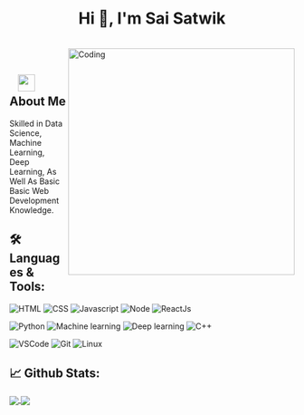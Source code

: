 <h1 align="center">Hi 👋, I'm Sai Satwik</h1>

</br>
<img align="right" alt="Coding" width="400" src="https://media.giphy.com/media/Y4ak9Ki2GZCbJxAnJD/giphy.gif">
</br>

## &nbsp; &nbsp;<img src="https://media.giphy.com/media/WUlplcMpOCEmTGBtBW/giphy.gif" width="30"> **About Me**

Skilled in Data Science, Machine Learning, Deep Learning, As Well As Basic Basic Web Development Knowledge.

## 🛠️ **Languages & Tools:**

![HTML](https://img.shields.io/badge/html%20-%23E34F26.svg?&style=for-the-badge&logo=html5&logoColor=white)
![CSS](https://img.shields.io/badge/css%20-%231572B6.svg?&style=for-the-badge&logo=css3&logoColor=white)
![Javascript](https://img.shields.io/badge/-Javascript-ffb400?style=for-the-badge&logo=javascript&logoColor=ffff3f)
![Node](https://img.shields.io/badge/-Node-blue?style=for-the-badge&logo=node.js)
![ReactJs](https://img.shields.io/badge/-React-blue?style=for-the-badge&logo=react)


![Python](https://img.shields.io/badge/-Python-red?style=for-the-badge&logo=python)
![Machine learning](https://img.shields.io/badge/-Machine_Learning-green?style=for-the-badge)
![Deep learning](https://img.shields.io/badge/-Deep_Learning-orange?style=for-the-badge)
![C++](https://img.shields.io/badge/c++%20-%2300599C.svg?&style=for-the-badge&logo=c%2B%2B&ogoColor=white)

![VSCode](https://img.shields.io/badge/-vscode-00a8e8?style=for-the-badge&logo=visual-studio-code)
![Git](https://img.shields.io/badge/git%20-%23F05033.svg?&style=for-the-badge&logo=git&logoColor=white)
![Linux](https://img.shields.io/badge/-linux-772953?style=for-the-badge&logo=linux)

## 📈 **Github Stats:**

<a href="https://github.com/saisatwik99">
<img align="center" src="https://github-readme-stats.vercel.app/api?username=saisatwik99&show_icons=true&include_all_commits=true&theme=blue-green&count_private=true">
</a>
<a href="https://github.com/saisatwik99/github-readme-stats">
<img align="center" src="https://github-readme-stats.anuraghazra1.vercel.app/api/top-langs/?username=saisatwik99&layout=Demo&theme=blue-green" />
</a>


